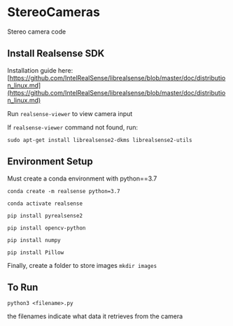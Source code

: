 # StereoCameras

Stereo camera code

## Install Realsense SDK

Installation guide here: [https://github.com/IntelRealSense/librealsense/blob/master/doc/distribution_linux.md](https://github.com/IntelRealSense/librealsense/blob/master/doc/distribution_linux.md)

Run `realsense-viewer` to view camera input

If `realsense-viewer` command not found, run:

`sudo apt-get install librealsense2-dkms librealsense2-utils`

## Environment Setup

Must create a conda environment with python==3.7

`conda create -m realsense python=3.7`

`conda activate realsense`

`pip install pyrealsense2`

`pip install opencv-python`

`pip install numpy`

`pip install Pillow`

Finally, create a folder to store images `mkdir images`

## To Run

`python3 <filename>.py`

the filenames indicate what data it retrieves from the camera
